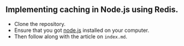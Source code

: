 ## Implementing caching in Node.js using Redis.

- Clone the repository.
- Ensure that you got [node.js](https://nodejs.org/en/) installed on your computer.
- Then follow along with the article on `index.md`.
